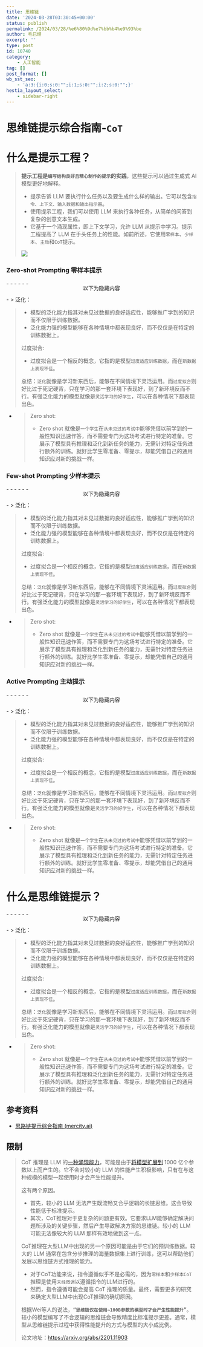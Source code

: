 ```yaml
---
title: 思维链
date: '2024-03-28T03:30:45+00:00'
status: publish
permalink: /2024/03/28/%e6%80%9d%e7%bb%b4%e9%93%be
author: 毛巳煜
excerpt: ''
type: post
id: 10740
category:
    - 人工智能
tag: []
post_format: []
wb_sst_seo:
    - 'a:3:{i:0;s:0:"";i:1;s:0:"";i:2;s:0:"";}'
hestia_layout_select:
    - sidebar-right
---
```

思维链提示综合指南-`CoT`
===============

什么是提示工程？
========

> **提示工程是`编写结构良好且精心制作的提示`的实践**，这些提示可以通过生成式 AI 模型更好地解释。
> 
> - 提示告诉 LLM 要执行什么任务以及要生成什么样的输出。它可以包含`指令、上下文、输入数据和输出指示器`。
> - 使用提示工程，我们可以使用 LLM 来执行各种任务，从简单的问答到复杂的创意文本生成。
> - 它基于一个涌现属性，即上下文学习，允许 LLM 从提示中学习。提示工程提高了 LLM 在手头任务上的性能。如前所述，它使用`零样本`、`少样本`、`主动`和`CoT`提示。
> 
>  [![](http://qiniu.dev-share.top/image/LLM/What_is_Prompt_Engineering-01.png)](http://qiniu.dev-share.top/image/LLM/What_is_Prompt_Engineering-01.png)

### Zero-shot Prompting 零样本提示

<div style="overflow:hidden; clear:both; width: 100%; height: 40px; position: relative;">- - - - - -

 <span style="position: absolute;top: 50%;left: 50%; transform: translate(-50%, -50%); background-color: white;">以下为隐藏内容</span> </div> - > 泛化：
  > 
  > 
  > - 模型的泛化能力指其对未见过数据的良好适应性，能够推广学到的知识而不仅限于训练数据。
  > - 泛化能力强的模型能够在各种情境中都表现良好，而不仅仅是在特定的训练数据上。
  > 
  >  过度拟合:
  > 
  > 
  > - 过度拟合是一个相反的概念，它指的是模型`过度适应训练数据`，而在`新数据上表现不佳`。
  > 
  >  总结：`泛化`就像是学习新东西后，能够在不同情境下灵活运用。而`过度拟合`则好比过于死记硬背，只在学习的那一套环境下表现好，到了新环境反而不行。有强泛化能力的模型就像是`灵活学习的好学生`，可以在各种情况下都表现出色。
- > Zero shot:
  > 
  > 
  > - Zero shot 就像是`一个学生`在`从未见过的考试中`能够凭借以前学到的一般性知识迅速作答，而不需要专门为这场考试进行特定的准备。它展示了模型具有推理和泛化到新任务的能力，无需针对特定任务进行额外的训练。就好比学生零准备、零提示，却能凭借自己的通用知识应对新的挑战一样。

### Few-shot Prompting 少样本提示

<div style="overflow:hidden; clear:both; width: 100%; height: 40px; position: relative;">- - - - - -

 <span style="position: absolute;top: 50%;left: 50%; transform: translate(-50%, -50%); background-color: white;">以下为隐藏内容</span> </div> - > 泛化：
  > 
  > 
  > - 模型的泛化能力指其对未见过数据的良好适应性，能够推广学到的知识而不仅限于训练数据。
  > - 泛化能力强的模型能够在各种情境中都表现良好，而不仅仅是在特定的训练数据上。
  > 
  >  过度拟合:
  > 
  > 
  > - 过度拟合是一个相反的概念，它指的是模型`过度适应训练数据`，而在`新数据上表现不佳`。
  > 
  >  总结：`泛化`就像是学习新东西后，能够在不同情境下灵活运用。而`过度拟合`则好比过于死记硬背，只在学习的那一套环境下表现好，到了新环境反而不行。有强泛化能力的模型就像是`灵活学习的好学生`，可以在各种情况下都表现出色。
- > Zero shot:
  > 
  > 
  > - Zero shot 就像是`一个学生`在`从未见过的考试中`能够凭借以前学到的一般性知识迅速作答，而不需要专门为这场考试进行特定的准备。它展示了模型具有推理和泛化到新任务的能力，无需针对特定任务进行额外的训练。就好比学生零准备、零提示，却能凭借自己的通用知识应对新的挑战一样。

### Active Prompting 主动提示

<div style="overflow:hidden; clear:both; width: 100%; height: 40px; position: relative;">- - - - - -

 <span style="position: absolute;top: 50%;left: 50%; transform: translate(-50%, -50%); background-color: white;">以下为隐藏内容</span> </div> - > 泛化：
  > 
  > 
  > - 模型的泛化能力指其对未见过数据的良好适应性，能够推广学到的知识而不仅限于训练数据。
  > - 泛化能力强的模型能够在各种情境中都表现良好，而不仅仅是在特定的训练数据上。
  > 
  >  过度拟合:
  > 
  > 
  > - 过度拟合是一个相反的概念，它指的是模型`过度适应训练数据`，而在`新数据上表现不佳`。
  > 
  >  总结：`泛化`就像是学习新东西后，能够在不同情境下灵活运用。而`过度拟合`则好比过于死记硬背，只在学习的那一套环境下表现好，到了新环境反而不行。有强泛化能力的模型就像是`灵活学习的好学生`，可以在各种情况下都表现出色。
- > Zero shot:
  > 
  > 
  > - Zero shot 就像是`一个学生`在`从未见过的考试中`能够凭借以前学到的一般性知识迅速作答，而不需要专门为这场考试进行特定的准备。它展示了模型具有推理和泛化到新任务的能力，无需针对特定任务进行额外的训练。就好比学生零准备、零提示，却能凭借自己的通用知识应对新的挑战一样。

什么是思维链提示？
=========

<div style="overflow:hidden; clear:both; width: 100%; height: 40px; position: relative;">- - - - - -

 <span style="position: absolute;top: 50%;left: 50%; transform: translate(-50%, -50%); background-color: white;">以下为隐藏内容</span> </div> - > 泛化：
  > 
  > 
  > - 模型的泛化能力指其对未见过数据的良好适应性，能够推广学到的知识而不仅限于训练数据。
  > - 泛化能力强的模型能够在各种情境中都表现良好，而不仅仅是在特定的训练数据上。
  > 
  >  过度拟合:
  > 
  > 
  > - 过度拟合是一个相反的概念，它指的是模型`过度适应训练数据`，而在`新数据上表现不佳`。
  > 
  >  总结：`泛化`就像是学习新东西后，能够在不同情境下灵活运用。而`过度拟合`则好比过于死记硬背，只在学习的那一套环境下表现好，到了新环境反而不行。有强泛化能力的模型就像是`灵活学习的好学生`，可以在各种情况下都表现出色。
- > Zero shot:
  > 
  > 
  > - Zero shot 就像是`一个学生`在`从未见过的考试中`能够凭借以前学到的一般性知识迅速作答，而不需要专门为这场考试进行特定的准备。它展示了模型具有推理和泛化到新任务的能力，无需针对特定任务进行额外的训练。就好比学生零准备、零提示，却能凭借自己的通用知识应对新的挑战一样。

参考资料
----

- [思路链提示综合指南 (mercity.ai)](https://www.mercity.ai/blog-post/guide-to-chain-of-thought-prompting)

限制
--

> CoT 推理是 LLM 的[一种涌现能力](https://web.stanford.edu/class/cs224v/lectures/jason-wei-emergence-talk-stanford.pdf)，可能是由于[将模型扩展到](https://arxiv.org/abs/2210.11416) 1000 亿个参数以上而产生的。它不会对较小的 LLM 的性能产生积极影响，只有在与这种规模的模型一起使用时才会产生性能提升。
> 
>  这有两个原因。
> 
> - 首先，较小的 LLM 无法产生既流畅又合乎逻辑的长链思维。这会导致性能低于标准提示。
> - 其次，CoT推理对于更复杂的问题更有效。它要求LLM能够确定解决问题所涉及的关键步骤，然后产生导致解决方案的思维链。较小的 LLM 可能无法像较大的 LLM 那样有效地做到这一点。
> 
>  CoT推理在大型LLM中出现的另一个原因可能是由于它们的预训练数据。较大的 LLM 通常在包含分步推理的海量数据集上进行训练，这可以帮助他们发展以思维链方式推理的能力。
> 
> - 对于CoT功能来说，指令遵循似乎不是必需的，因为`零样本`和`少样本CoT`推理是使用`未经微调`以遵循指令的LLM进行的。
> - 然而，指令遵循可能会提高 CoT 推理的质量。最终，需要更多的研究来确定大型LLM中出现CoT推理的确切原因。
> 
>  根据Wei等人的说法，**“`思维链仅在使用∼100B参数的模型时才会产生性能提升`”**。较小的模型编写了不合逻辑的思维链会导致精度比标准提示更差。通常，模型从思维链提示过程中获得性能提升的方式与模型的大小成比例。
> 
>  论文地址：https://arxiv.org/abs/2201.11903